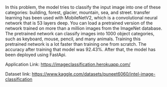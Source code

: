 In this problem, the model tries to classify the input image into one of these categories: building, forest, glacier, mountain, sea, and street. transfer learning has been used with MobileNetV2, which is a convolutional neural network that is 53 layers deep. You can load a pretrained version of the network trained on more than a million images from the ImageNet database. The pretrained network can classify images into 1000 object categories, such as keyboard, mouse, pencil, and many animals. Training this pretrained network is a lot faster than training one from scratch. The accuracy after training that model was 92.43%. After that, the model has been deployed using FastApi.

Application Link: https://imageclassification.herokuapp.com/

Dataset link: https://www.kaggle.com/datasets/puneet6060/intel-image-classification
